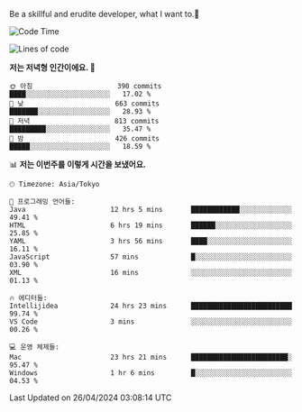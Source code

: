 Be a skillful and erudite developer, what I want to.👶

<!--START_SECTION:waka-->
![Code Time](http://img.shields.io/badge/Code%20Time-737%20hrs%2010%20mins-blue)

![Lines of code](https://img.shields.io/badge/%EC%A0%80%EB%8A%94%20%EC%97%AC%ED%83%9C%EA%B9%8C%EC%A7%80%20-1.6%20million%20%EC%A4%84%EC%9D%98%20%EC%BD%94%EB%93%9C%EB%A5%BC%20%EC%9E%91%EC%84%B1%ED%96%88%EC%96%B4%EC%9A%94.-blue)

**저는 저녁형 인간이에요. 🦉** 

```text
🌞 아침                     390 commits         ████░░░░░░░░░░░░░░░░░░░░░   17.02 % 
🌆 낮　                     663 commits         ███████░░░░░░░░░░░░░░░░░░   28.93 % 
🌃 저녁                     813 commits         █████████░░░░░░░░░░░░░░░░   35.47 % 
🌙 밤　                     426 commits         █████░░░░░░░░░░░░░░░░░░░░   18.59 % 
```


📊 **저는 이번주를 이렇게 시간을 보냈어요.** 

```text
🕑︎ Timezone: Asia/Tokyo

💬 프로그래밍 언어들: 
Java                     12 hrs 5 mins       ████████████░░░░░░░░░░░░░   49.41 % 
HTML                     6 hrs 19 mins       ██████░░░░░░░░░░░░░░░░░░░   25.85 % 
YAML                     3 hrs 56 mins       ████░░░░░░░░░░░░░░░░░░░░░   16.11 % 
JavaScript               57 mins             █░░░░░░░░░░░░░░░░░░░░░░░░   03.90 % 
XML                      16 mins             ░░░░░░░░░░░░░░░░░░░░░░░░░   01.13 % 

🔥 에디터들: 
Intellijidea             24 hrs 23 mins      █████████████████████████   99.74 % 
VS Code                  3 mins              ░░░░░░░░░░░░░░░░░░░░░░░░░   00.26 % 

💻 운영 체제들: 
Mac                      23 hrs 21 mins      ████████████████████████░   95.47 % 
Windows                  1 hr 6 mins         █░░░░░░░░░░░░░░░░░░░░░░░░   04.53 % 
```


 Last Updated on 26/04/2024 03:08:14 UTC
<!--END_SECTION:waka-->
